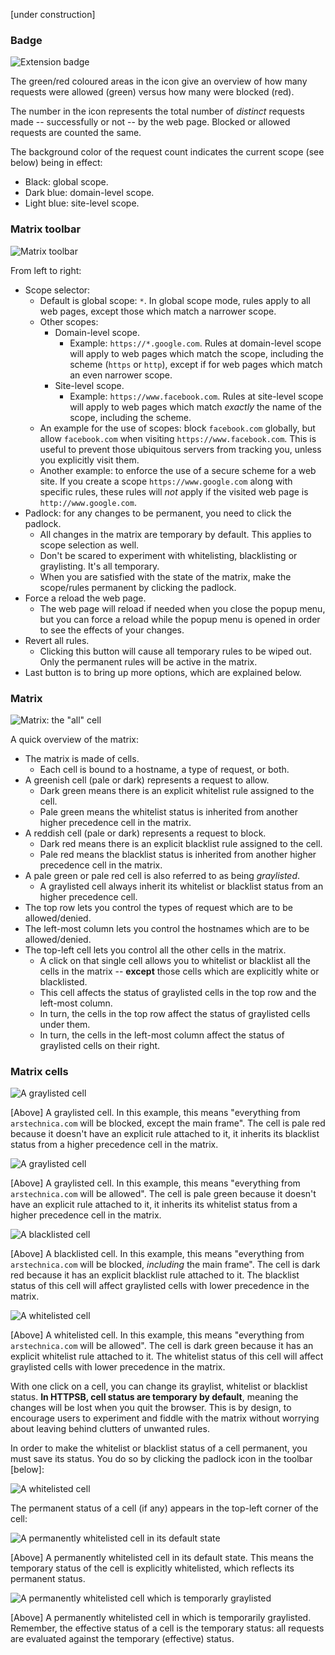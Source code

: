 [under construction]

### Badge
![Extension badge](https://raw.github.com/gorhill/httpswitchboard/master/doc/img/popupmenu-badge-1.png)

The green/red coloured areas in the icon give an overview of how many requests were allowed (green) versus how many were blocked (red).

The number in the icon represents the total number of *distinct* requests made -- successfully or not -- by the web page. Blocked or allowed requests are counted the same.

The background color of the request count indicates the current scope (see below) being in effect:

- Black: global scope.
- Dark blue: domain-level scope.
- Light blue: site-level scope.

### Matrix toolbar

![Matrix toolbar](https://raw.github.com/gorhill/httpswitchboard/master/doc/img/popupmenu-toolbar-1.png)

From left to right:
* Scope selector:
    - Default is global scope: `*`. In global scope mode, rules apply to all web pages, except those which match a narrower scope.
    - Other scopes:
        * Domain-level scope.
            - Example: `https://*.google.com`. Rules at domain-level scope will apply to web pages which match the scope, including the scheme (`https` or `http`), except if for web pages which match an even narrower scope.
        * Site-level scope.
            - Example: `https://www.facebook.com`. Rules at site-level scope will apply to web pages which match *exactly* the name of the scope, including the scheme.
    - An example for the use of scopes: block `facebook.com` globally, but allow `facebook.com` when visiting `https://www.facebook.com`. This is useful to prevent those ubiquitous servers from tracking you, unless you explicitly visit them.
    - Another example: to enforce the use of a secure scheme for a web site. If you create a scope `https://www.google.com` along with specific rules, these rules will *not* apply if the visited web page is `http://www.google.com`.
* Padlock: for any changes to be permanent, you need to click the padlock.
    - All changes in the matrix are temporary by default. This applies to scope selection as well.
    - Don't be scared to experiment with whitelisting, blacklisting or graylisting. It's all temporary.
    - When you are satisfied with the state of the matrix, make the scope/rules permanent by clicking the padlock.
* Force a reload the web page.
    - The web page will reload if needed when you close the popup menu, but you can force a reload while the popup menu is opened in order to see the effects of your changes.
* Revert all rules.
    - Clicking this button will cause all temporary rules to be wiped out. Only the permanent rules will be active in the matrix.
* Last button is to bring up more options, which are explained below.

### Matrix

![Matrix: the "all" cell](https://raw.github.com/gorhill/httpswitchboard/fe5030c69e2185d703a1313fcd9d25444c4b209c/doc/img/popupmenu-matrix-all-1.gif)

A quick overview of the matrix:
- The matrix is made of cells.
    * Each cell is bound to a hostname, a type of request, or both.
- A greenish cell (pale or dark) represents a request to allow.
    * Dark green means there is an explicit whitelist rule assigned to the cell.
    * Pale green means the whitelist status is inherited from another higher precedence cell in the matrix.
- A reddish cell (pale or dark) represents a request to block.
    * Dark red means there is an explicit blacklist rule assigned to the cell.
    * Pale red means the blacklist status is inherited from another higher precedence cell in the matrix.
- A pale green or pale red cell is also referred to as being *graylisted*.
    * A graylisted cell always inherit its whitelist or blacklist status from an higher precedence cell.
- The top row lets you control the types of request which are to be allowed/denied.
- The left-most column lets you control the hostnames which are to be allowed/denied.
- The top-left cell lets you control all the other cells in the matrix.
    * A click on that single cell allows you to whitelist or blacklist all the cells in the matrix -- **except** those cells which are explicitly white or blacklisted.
    * This cell affects the status of graylisted cells in the top row and the left-most column.
    * In turn, the cells in the top row affect the status of graylisted cells under them.
    * In turn, the cells in the left-most column affect the status of graylisted cells on their right.

### Matrix cells

![A graylisted cell](https://raw.github.com/gorhill/httpswitchboard/master/doc/img/popupmenu-matrix-cell-1.png)

[Above] A graylisted cell. In this example, this means "everything from `arstechnica.com` will be blocked, except the main frame". The cell is pale red because it doesn't have an explicit rule attached to it, it inherits its blacklist status from a higher precedence cell in the matrix.

![A graylisted cell](https://raw.github.com/gorhill/httpswitchboard/master/doc/img/popupmenu-matrix-cell-2.png)

[Above] A graylisted cell. In this example, this means "everything from `arstechnica.com` will be allowed". The cell is pale green because it doesn't have an explicit rule attached to it, it inherits its whitelist status from a higher precedence cell in the matrix.

![A blacklisted cell](https://raw.github.com/gorhill/httpswitchboard/master/doc/img/popupmenu-matrix-cell-4.png)

[Above] A blacklisted cell. In this example, this means "everything from `arstechnica.com` will be blocked, *including* the main frame". The cell is dark red because it has an explicit blacklist rule attached to it. The blacklist status of this cell will affect graylisted cells with lower precedence in the matrix.

![A whitelisted cell](https://raw.github.com/gorhill/httpswitchboard/master/doc/img/popupmenu-matrix-cell-3.png)

[Above] A whitelisted cell. In this example, this means "everything from `arstechnica.com` will be allowed". The cell is dark green because it has an explicit whitelist rule attached to it. The whitelist status of this cell will affect graylisted cells with lower precedence in the matrix.

With one click on a cell, you can change its graylist, whitelist or blacklist status. **In HTTPSB, cell status are temporary by default**, meaning the changes will be lost when you quit the browser. This is by design, to encourage users to experiment and fiddle with the matrix without worrying about leaving behind clutters of unwanted rules.

In order to make the whitelist or blacklist status of a cell permanent, you must save its status. You do so by clicking the padlock icon in the toolbar [below]:

![A whitelisted cell](https://raw.github.com/gorhill/httpswitchboard/master/doc/img/popupmenu-tools-save-1.png)

The permanent status of a cell (if any) appears in the top-left corner of the cell:

![A permanently whitelisted cell in its default state](https://raw.github.com/gorhill/httpswitchboard/master/doc/img/popupmenu-matrix-cell-5.png)

[Above] A permanently whitelisted cell in its default state. This means the temporary status of the cell is explicitly whitelisted, which reflects its permanent status.

![A permanently whitelisted cell which is temporarly graylisted](https://raw.github.com/gorhill/httpswitchboard/master/doc/img/popupmenu-matrix-cell-6.png)

[Above] A permanently whitelisted cell in which is temporarily graylisted. Remember, the effective status of a cell is the temporary status: all requests are evaluated against the temporary (effective) status.